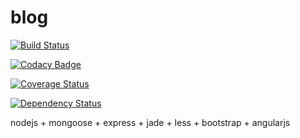 # blog

[![Build Status](https://travis-ci.org/franklioxygen/blog.svg?branch=master)](https://travis-ci.org/franklioxygen/blog)

[![Codacy Badge](https://api.codacy.com/project/badge/grade/0b0351f0961f4cf89e5a902c0fa8dd47)](https://www.codacy.com/app/franklioxygen/blog)

[![Coverage Status](https://coveralls.io/repos/github/franklioxygen/blog/badge.svg?branch=master)](https://coveralls.io/github/franklioxygen/blog?branch=master)

[![Dependency Status](https://david-dm.org/franklioxygen/blog.svg)](https://david-dm.org/franklioxygen/blog)


nodejs
+
mongoose
+
express
+
jade
+
less
+
bootstrap
+
angularjs
